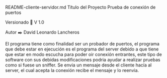 README-cliente-servidor.md
Título del Proyecto
Prueba de conexión de puertos

Versionado 📌
V 1.0

Autor ✒️
David Leonardo Lancheros


El programa tiene como finalidad ser un probador de puertos, el programa que debe estar en ejecución es el programa del server debido a que tiene que estar en modo escucha para poder oir conexión entrantes, este tipo de software con sus debidas modificaciones podria ayudar a realizar pruebas como si fuese un sniffer. Se envia un mensaje desde el cliente hacía al server, el cual acepta la conexión recibe el mensaje y lo reenvia.
